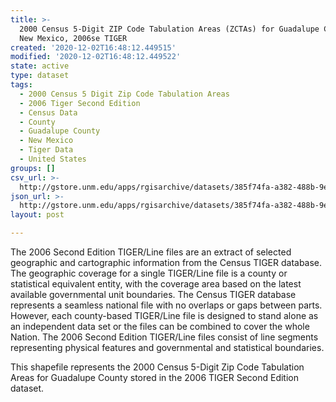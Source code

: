 ```yaml
---
title: >-
  2000 Census 5-Digit ZIP Code Tabulation Areas (ZCTAs) for Guadalupe County,
  New Mexico, 2006se TIGER
created: '2020-12-02T16:48:12.449515'
modified: '2020-12-02T16:48:12.449522'
state: active
type: dataset
tags:
  - 2000 Census 5 Digit Zip Code Tabulation Areas
  - 2006 Tiger Second Edition
  - Census Data
  - County
  - Guadalupe County
  - New Mexico
  - Tiger Data
  - United States
groups: []
csv_url: >-
  http://gstore.unm.edu/apps/rgisarchive/datasets/385f74fa-a382-488b-9e8d-8c41bb6c8a65/tgr2006se_guad_zcta500.derived.csv
json_url: >-
  http://gstore.unm.edu/apps/rgisarchive/datasets/385f74fa-a382-488b-9e8d-8c41bb6c8a65/tgr2006se_guad_zcta500.derived.json
layout: post

---
```

The 2006 Second Edition TIGER/Line files are an extract of selected geographic and cartographic information from the Census TIGER database.  The geographic coverage for a single TIGER/Line file is a county or statistical equivalent entity, with the coverage area based on the latest available governmental unit boundaries. The Census TIGER database represents a seamless national file with no overlaps or gaps between parts.  However, each county-based TIGER/Line file is designed to stand alone as an independent data set or the files can be combined to cover the whole Nation.  The 2006 Second Edition  TIGER/Line files consist of line segments representing physical features and governmental and statistical boundaries.  

This shapefile represents the 2000 Census 5-Digit Zip Code Tabulation Areas for Guadalupe County stored in the 2006 TIGER Second Edition dataset.
